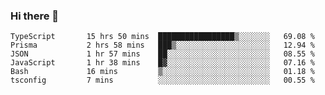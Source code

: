 ### Hi there 👋

<!--START_SECTION:waka-->

```text
TypeScript       15 hrs 50 mins  █████████████████▒░░░░░░░   69.08 %
Prisma           2 hrs 58 mins   ███▒░░░░░░░░░░░░░░░░░░░░░   12.94 %
JSON             1 hr 57 mins    ██░░░░░░░░░░░░░░░░░░░░░░░   08.55 %
JavaScript       1 hr 38 mins    █▓░░░░░░░░░░░░░░░░░░░░░░░   07.16 %
Bash             16 mins         ▒░░░░░░░░░░░░░░░░░░░░░░░░   01.18 %
tsconfig         7 mins          ░░░░░░░░░░░░░░░░░░░░░░░░░   00.55 %
```

<!--END_SECTION:waka-->

<!--
**arlenxuzj/arlenxuzj** is a ✨ _special_ ✨ repository because its `README.md` (this file) appears on your GitHub profile.

Here are some ideas to get you started:

- 🔭 I’m currently working on ...
- 🌱 I’m currently learning ...
- 👯 I’m looking to collaborate on ...
- 🤔 I’m looking for help with ...
- 💬 Ask me about ...
- 📫 How to reach me: ...
- 😄 Pronouns: ...
- ⚡ Fun fact: ...
-->
